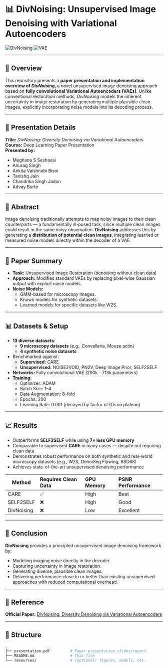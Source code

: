 # 📊 DivNoising: Unsupervised Image Denoising with Variational Autoencoders

![DivNoising](https://img.shields.io/badge/Method-Unsupervised-blue) ![VAE](https://img.shields.io/badge/Model-Variational%20Autoencoder-important)

---

## 📌 Overview

This repository presents a **paper presentation and implementation overview of _DivNoising_**, a novel unsupervised image denoising approach based on **fully convolutional Variational Autoencoders (VAEs)**. Unlike conventional restoration methods, _DivNoising_ models the inherent uncertainty in image restoration by generating multiple plausible clean images, explicitly incorporating noise models into its decoding process.

---

## 🎥 Presentation Details

**Title:** _DivNoising: Diversity Denoising via Variational Autoencoders_  
**Course:** Deep Learning Paper Presentation  
**Presented by:**

- Meghana S Seshasai  
- Anurag Singh  
- Ankita Vaishnobi Bisoi  
- Tanishq Jain  
- Chandrika Singh Jadon  
- Advay Burte  

---

## 📖 Abstract

Image denoising traditionally attempts to map noisy images to their clean counterparts — a fundamentally ill-posed task, since multiple clean images could result in the same noisy observation. **DivNoising** addresses this by generating a **distribution of potential clean images**, integrating learned or measured noise models directly within the decoder of a VAE.

---

## 📝 Paper Summary

- **Task:** Unsupervised Image Restoration (denoising without clean data)
- **Approach:** Modifies standard VAEs by replacing pixel-wise Gaussian output with explicit noise models.
- **Noise Models:** 
  - GMM-based for microscopy images.
  - Known models for synthetic datasets.
  - Learned models for specific datasets like W2S.

---

## 📊 Datasets & Setup

- **13 diverse datasets**:
  - **9 microscopy datasets** (e.g., Convallaria, Mouse actin)
  - **4 synthetic noise datasets**
- Benchmarked against:
  - **Supervised:** CARE
  - **Unsupervised:** NOISE2VOID, PN2V, Deep Image Prior, SELF2SELF
- **Networks:** Fully convolutional VAE (200k - 713k parameters)
- **Training:**
  - Optimizer: ADAM
  - Batch Size: 1–4
  - Data Augmentation: 8-fold
  - Epochs: 200
  - Learning Rate: 0.001 (decayed by factor of 0.5 on plateau)

---

## 📈 Results

- Outperforms **SELF2SELF** while using **7× less GPU memory**
- Comparable to supervised **CARE** in many cases — despite not requiring clean data
- Demonstrates robust performance on both synthetic and real-world microscopy datasets (e.g., W2S, DenoiSeg Flywing, BSD68)
- Achieves state-of-the-art unsupervised denoising performance

| Method       | Requires Clean Data | GPU Memory | PSNR Performance |
|--------------|:-------------------|:-----------|:----------------|
| CARE         | ✅                  | High        | Best            |
| SELF2SELF    | ❌                  | High        | Good            |
| DivNoising   | ❌                  | Low         | Excellent        |

---

## 📌 Conclusion

**DivNoising** provides a principled unsupervised image denoising framework by:
- Modeling imaging noise directly in the decoder.
- Capturing uncertainty in image restoration.
- Generating diverse, plausible clean images.
- Delivering performance close to or better than existing unsupervised approaches with reduced computational overhead.

---

## 📄 Reference

**Official Paper:** [DivNoising: Diversity Denoising via Variational Autoencoders](https://github.com/juglab/DivNoising)

---

## 📂 Structure

```bash
.
├── presentation.pdf         # Paper presentation slides/report
├── README.md                # This file
└── resources/               # (optional) figures, models, etc.

